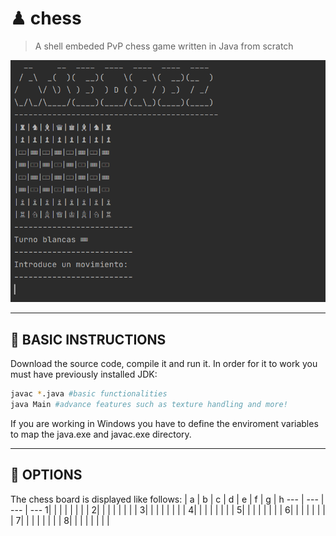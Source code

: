 # ♟ chess

> A shell embeded PvP chess game written in Java from scratch

![](images/ajedrez.PNG)

---

## :wrench: BASIC INSTRUCTIONS

Download the source code, compile it and run it. In order for it to work you must have previously installed JDK:
``` bash
javac *.java #basic functionalities
java Main #advance features such as texture handling and more!
``` 
If you are working in Windows you have to define the enviroment variables to map the java.exe and javac.exe directory.

---

## 🎨 OPTIONS

The chess board is displayed like follows:
 | a | b | c | d | e | f | g | h
 --- | --- | --- | --- 
1| | | | | | | | 
2| | | | | | | | 
3| | | | | | | | 
4| | | | | | | | 
5| | | | | | | | 
6| | | | | | | | 
7| | | | | | | | 
8| | | | | | | | 

